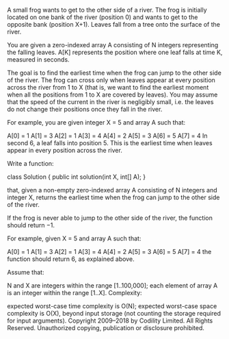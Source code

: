 A small frog wants to get to the other side of a river. The frog is initially located on one bank of the river (position 0) and wants to get to the opposite bank (position X+1). Leaves fall from a tree onto the surface of the river.

You are given a zero-indexed array A consisting of N integers representing the falling leaves. A[K] represents the position where one leaf falls at time K, measured in seconds.

The goal is to find the earliest time when the frog can jump to the other side of the river. The frog can cross only when leaves appear at every position across the river from 1 to X (that is, we want to find the earliest moment when all the positions from 1 to X are covered by leaves). You may assume that the speed of the current in the river is negligibly small, i.e. the leaves do not change their positions once they fall in the river.

For example, you are given integer X = 5 and array A such that:

A[0] = 1 A[1] = 3 A[2] = 1 A[3] = 4 A[4] = 2 A[5] = 3 A[6] = 5 A[7] = 4 In second 6, a leaf falls into position 5. This is the earliest time when leaves appear in every position across the river.

Write a function:

class Solution { public int solution(int X, int[] A); }

that, given a non-empty zero-indexed array A consisting of N integers and integer X, returns the earliest time when the frog can jump to the other side of the river.

If the frog is never able to jump to the other side of the river, the function should return −1.

For example, given X = 5 and array A such that:

A[0] = 1 A[1] = 3 A[2] = 1 A[3] = 4 A[4] = 2 A[5] = 3 A[6] = 5 A[7] = 4 the function should return 6, as explained above.

Assume that:

N and X are integers within the range [1..100,000]; each element of array A is an integer within the range [1..X]. Complexity:

expected worst-case time complexity is O(N); expected worst-case space complexity is O(X), beyond input storage (not counting the storage required for input arguments). Copyright 2009–2018 by Codility Limited. All Rights Reserved. Unauthorized copying, publication or disclosure prohibited.

